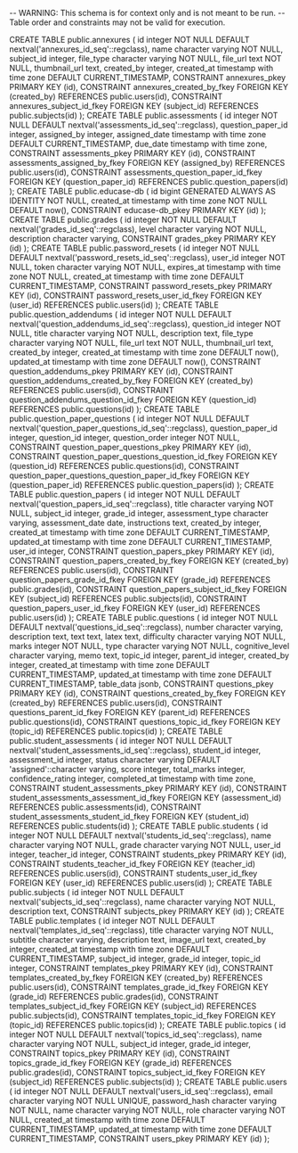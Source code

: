 -- WARNING: This schema is for context only and is not meant to be run.
-- Table order and constraints may not be valid for execution.

CREATE TABLE public.annexures (
  id integer NOT NULL DEFAULT nextval('annexures_id_seq'::regclass),
  name character varying NOT NULL,
  subject_id integer,
  file_type character varying NOT NULL,
  file_url text NOT NULL,
  thumbnail_url text,
  created_by integer,
  created_at timestamp with time zone DEFAULT CURRENT_TIMESTAMP,
  CONSTRAINT annexures_pkey PRIMARY KEY (id),
  CONSTRAINT annexures_created_by_fkey FOREIGN KEY (created_by) REFERENCES public.users(id),
  CONSTRAINT annexures_subject_id_fkey FOREIGN KEY (subject_id) REFERENCES public.subjects(id)
);
CREATE TABLE public.assessments (
  id integer NOT NULL DEFAULT nextval('assessments_id_seq'::regclass),
  question_paper_id integer,
  assigned_by integer,
  assigned_date timestamp with time zone DEFAULT CURRENT_TIMESTAMP,
  due_date timestamp with time zone,
  CONSTRAINT assessments_pkey PRIMARY KEY (id),
  CONSTRAINT assessments_assigned_by_fkey FOREIGN KEY (assigned_by) REFERENCES public.users(id),
  CONSTRAINT assessments_question_paper_id_fkey FOREIGN KEY (question_paper_id) REFERENCES public.question_papers(id)
);
CREATE TABLE public.educase-db (
  id bigint GENERATED ALWAYS AS IDENTITY NOT NULL,
  created_at timestamp with time zone NOT NULL DEFAULT now(),
  CONSTRAINT educase-db_pkey PRIMARY KEY (id)
);
CREATE TABLE public.grades (
  id integer NOT NULL DEFAULT nextval('grades_id_seq'::regclass),
  level character varying NOT NULL,
  description character varying,
  CONSTRAINT grades_pkey PRIMARY KEY (id)
);
CREATE TABLE public.password_resets (
  id integer NOT NULL DEFAULT nextval('password_resets_id_seq'::regclass),
  user_id integer NOT NULL,
  token character varying NOT NULL,
  expires_at timestamp with time zone NOT NULL,
  created_at timestamp with time zone DEFAULT CURRENT_TIMESTAMP,
  CONSTRAINT password_resets_pkey PRIMARY KEY (id),
  CONSTRAINT password_resets_user_id_fkey FOREIGN KEY (user_id) REFERENCES public.users(id)
);
CREATE TABLE public.question_addendums (
  id integer NOT NULL DEFAULT nextval('question_addendums_id_seq'::regclass),
  question_id integer NOT NULL,
  title character varying NOT NULL,
  description text,
  file_type character varying NOT NULL,
  file_url text NOT NULL,
  thumbnail_url text,
  created_by integer,
  created_at timestamp with time zone DEFAULT now(),
  updated_at timestamp with time zone DEFAULT now(),
  CONSTRAINT question_addendums_pkey PRIMARY KEY (id),
  CONSTRAINT question_addendums_created_by_fkey FOREIGN KEY (created_by) REFERENCES public.users(id),
  CONSTRAINT question_addendums_question_id_fkey FOREIGN KEY (question_id) REFERENCES public.questions(id)
);
CREATE TABLE public.question_paper_questions (
  id integer NOT NULL DEFAULT nextval('question_paper_questions_id_seq'::regclass),
  question_paper_id integer,
  question_id integer,
  question_order integer NOT NULL,
  CONSTRAINT question_paper_questions_pkey PRIMARY KEY (id),
  CONSTRAINT question_paper_questions_question_id_fkey FOREIGN KEY (question_id) REFERENCES public.questions(id),
  CONSTRAINT question_paper_questions_question_paper_id_fkey FOREIGN KEY (question_paper_id) REFERENCES public.question_papers(id)
);
CREATE TABLE public.question_papers (
  id integer NOT NULL DEFAULT nextval('question_papers_id_seq'::regclass),
  title character varying NOT NULL,
  subject_id integer,
  grade_id integer,
  assessment_type character varying,
  assessment_date date,
  instructions text,
  created_by integer,
  created_at timestamp with time zone DEFAULT CURRENT_TIMESTAMP,
  updated_at timestamp with time zone DEFAULT CURRENT_TIMESTAMP,
  user_id integer,
  CONSTRAINT question_papers_pkey PRIMARY KEY (id),
  CONSTRAINT question_papers_created_by_fkey FOREIGN KEY (created_by) REFERENCES public.users(id),
  CONSTRAINT question_papers_grade_id_fkey FOREIGN KEY (grade_id) REFERENCES public.grades(id),
  CONSTRAINT question_papers_subject_id_fkey FOREIGN KEY (subject_id) REFERENCES public.subjects(id),
  CONSTRAINT question_papers_user_id_fkey FOREIGN KEY (user_id) REFERENCES public.users(id)
);
CREATE TABLE public.questions (
  id integer NOT NULL DEFAULT nextval('questions_id_seq'::regclass),
  number character varying,
  description text,
  text text,
  latex text,
  difficulty character varying NOT NULL,
  marks integer NOT NULL,
  type character varying NOT NULL,
  cognitive_level character varying,
  memo text,
  topic_id integer,
  parent_id integer,
  created_by integer,
  created_at timestamp with time zone DEFAULT CURRENT_TIMESTAMP,
  updated_at timestamp with time zone DEFAULT CURRENT_TIMESTAMP,
  table_data jsonb,
  CONSTRAINT questions_pkey PRIMARY KEY (id),
  CONSTRAINT questions_created_by_fkey FOREIGN KEY (created_by) REFERENCES public.users(id),
  CONSTRAINT questions_parent_id_fkey FOREIGN KEY (parent_id) REFERENCES public.questions(id),
  CONSTRAINT questions_topic_id_fkey FOREIGN KEY (topic_id) REFERENCES public.topics(id)
);
CREATE TABLE public.student_assessments (
  id integer NOT NULL DEFAULT nextval('student_assessments_id_seq'::regclass),
  student_id integer,
  assessment_id integer,
  status character varying DEFAULT 'assigned'::character varying,
  score integer,
  total_marks integer,
  confidence_rating integer,
  completed_at timestamp with time zone,
  CONSTRAINT student_assessments_pkey PRIMARY KEY (id),
  CONSTRAINT student_assessments_assessment_id_fkey FOREIGN KEY (assessment_id) REFERENCES public.assessments(id),
  CONSTRAINT student_assessments_student_id_fkey FOREIGN KEY (student_id) REFERENCES public.students(id)
);
CREATE TABLE public.students (
  id integer NOT NULL DEFAULT nextval('students_id_seq'::regclass),
  name character varying NOT NULL,
  grade character varying NOT NULL,
  user_id integer,
  teacher_id integer,
  CONSTRAINT students_pkey PRIMARY KEY (id),
  CONSTRAINT students_teacher_id_fkey FOREIGN KEY (teacher_id) REFERENCES public.users(id),
  CONSTRAINT students_user_id_fkey FOREIGN KEY (user_id) REFERENCES public.users(id)
);
CREATE TABLE public.subjects (
  id integer NOT NULL DEFAULT nextval('subjects_id_seq'::regclass),
  name character varying NOT NULL,
  description text,
  CONSTRAINT subjects_pkey PRIMARY KEY (id)
);
CREATE TABLE public.templates (
  id integer NOT NULL DEFAULT nextval('templates_id_seq'::regclass),
  title character varying NOT NULL,
  subtitle character varying,
  description text,
  image_url text,
  created_by integer,
  created_at timestamp with time zone DEFAULT CURRENT_TIMESTAMP,
  subject_id integer,
  grade_id integer,
  topic_id integer,
  CONSTRAINT templates_pkey PRIMARY KEY (id),
  CONSTRAINT templates_created_by_fkey FOREIGN KEY (created_by) REFERENCES public.users(id),
  CONSTRAINT templates_grade_id_fkey FOREIGN KEY (grade_id) REFERENCES public.grades(id),
  CONSTRAINT templates_subject_id_fkey FOREIGN KEY (subject_id) REFERENCES public.subjects(id),
  CONSTRAINT templates_topic_id_fkey FOREIGN KEY (topic_id) REFERENCES public.topics(id)
);
CREATE TABLE public.topics (
  id integer NOT NULL DEFAULT nextval('topics_id_seq'::regclass),
  name character varying NOT NULL,
  subject_id integer,
  grade_id integer,
  CONSTRAINT topics_pkey PRIMARY KEY (id),
  CONSTRAINT topics_grade_id_fkey FOREIGN KEY (grade_id) REFERENCES public.grades(id),
  CONSTRAINT topics_subject_id_fkey FOREIGN KEY (subject_id) REFERENCES public.subjects(id)
);
CREATE TABLE public.users (
  id integer NOT NULL DEFAULT nextval('users_id_seq'::regclass),
  email character varying NOT NULL UNIQUE,
  password_hash character varying NOT NULL,
  name character varying NOT NULL,
  role character varying NOT NULL,
  created_at timestamp with time zone DEFAULT CURRENT_TIMESTAMP,
  updated_at timestamp with time zone DEFAULT CURRENT_TIMESTAMP,
  CONSTRAINT users_pkey PRIMARY KEY (id)
);